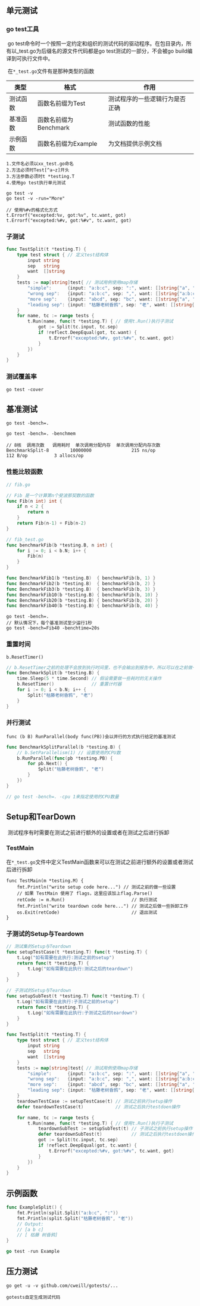 ## 单元测试

### go test工具

​	go test命令时一个按照一定约定和组织的测试代码的驱动程序。在包目录内，所有以_test.go为后缀名的源文件代码都是go test测试的一部分，不会被go build编译到可执行文件中。

​	在`*_test.go`文件有是那种类型的函数

| 类型     | 格式                  | 作用                           |
| -------- | --------------------- | ------------------------------ |
| 测试函数 | 函数名前缀为Test      | 测试程序的一些逻辑行为是否正确 |
| 基准函数 | 函数名前缀为Benchmark | 测试函数的性能                 |
| 示例函数 | 函数名前缀为Example   | 为文档提供示例文档             |

```
1.文件名必须以xx_test.go命名
2.方法必须时Test[^a~z]开头
3.方法参数必须时t *testing.T
4.使用go test执行单元测试

go test -v
go test -v -run="More"

// 使用%#v的格式化方式
t.Errorf("excepted:%v, got:%v", tc.want, got)
t.Errorf("excepted:%#v, got:%#v", tc.want, got)
```

### 子测试

```go
func TestSplit(t *testing.T) {
    type test struct { // 定义test结构体
        input string
        sep   string
        want  []string
    }
    tests := map[string]test{ // 测试用例使用map存储
        "simple":      {input: "a:b:c", sep: ":", want: []string{"a", "b", "c"}},
        "wrong sep":   {input: "a:b:c", sep: ",", want: []string{"a:b:c"}},
        "more sep":    {input: "abcd", sep: "bc", want: []string{"a", "d"}},
        "leading sep": {input: "枯藤老树昏鸦", sep: "老", want: []string{"枯藤", "树昏鸦"}},
    }
    for name, tc := range tests {
        t.Run(name, func(t *testing.T) { // 使用t.Run()执行子测试
            got := Split(tc.input, tc.sep)
            if !reflect.DeepEqual(got, tc.want) {
                t.Errorf("excepted:%#v, got:%#v", tc.want, got)
            }
        })
    }
}

```

### 测试覆盖率

```
go test -cover
```

## 基准测试

```
go test -bench=.

go test -bench=. -benchmem

// 8核  调用次数   调用耗时  单次调用分配内存  单次调用分配内存次数
BenchmarkSplit-8        10000000               215 ns/op             112 B/op          3 allocs/op
```

### 性能比较函数

```go
// fib.go

// Fib 是一个计算第n个斐波那契数的函数
func Fib(n int) int {
    if n < 2 {
        return n
    }
    return Fib(n-1) + Fib(n-2)
} 
```

```go
// fib_test.go
func benchmarkFib(b *testing.B, n int) {
    for i := 0; i < b.N; i++ {
        Fib(n)
    }
}

func BenchmarkFib1(b *testing.B)  { benchmarkFib(b, 1) }
func BenchmarkFib2(b *testing.B)  { benchmarkFib(b, 2) }
func BenchmarkFib3(b *testing.B)  { benchmarkFib(b, 3) }
func BenchmarkFib10(b *testing.B) { benchmarkFib(b, 10) }
func BenchmarkFib20(b *testing.B) { benchmarkFib(b, 20) }
func BenchmarkFib40(b *testing.B) { benchmarkFib(b, 40) } 
```

```
go test -bench=.
// 默认情况下，每个基准测试至少运行1秒
go test -bench=Fib40 -benchtime=20s
```

### 重置时间

```
b.ResetTimer()
```

```go
// b.ResetTimer之前的处理不会放到执行时间里，也不会输出到报告中，所以可以在之前做一些不计划作为测试报告的操作
func BenchmarkSplit(b *testing.B) {
    time.Sleep(5 * time.Second) // 假设需要做一些耗时的无关操作
    b.ResetTimer()              // 重置计时器
    for i := 0; i < b.N; i++ {
        Split("枯藤老树昏鸦", "老")
    }
} 

```

### 并行测试

```
func (b B) RunParallel(body func(PB))会以并行的方式执行给定的基准测试
```

```go
func BenchmarkSplitParallel(b *testing.B) {
    // b.SetParallelism(1) // 设置使用的CPU数
    b.RunParallel(func(pb *testing.PB) {
        for pb.Next() {
            Split("枯藤老树昏鸦", "老")
        }
    })
} 

// go test -bench=. -cpu 1来指定使用的CPU数量
```

## Setup和TearDown

​	测试程序有时需要在测试之前进行额外的设置或者在测试之后进行拆卸

### TestMain

​	在`*_test.go`文件中定义TestMain函数来可以在测试之前进行额外的设置或者测试后进行拆卸

```
func TestMain(m *testing.M) {
    fmt.Println("write setup code here...") // 测试之前的做一些设置
    // 如果 TestMain 使用了 flags，这里应该加上flag.Parse()
    retCode := m.Run()                         // 执行测试
    fmt.Println("write teardown code here...") // 测试之后做一些拆卸工作
    os.Exit(retCode)                           // 退出测试
}  
```

### 子测试的Setup与Teardown

```go
// 测试集的Setup与Teardown
func setupTestCase(t *testing.T) func(t *testing.T) {
    t.Log("如有需要在此执行:测试之前的setup")
    return func(t *testing.T) {
        t.Log("如有需要在此执行:测试之后的teardown")
    }
}

// 子测试的Setup与Teardown
func setupSubTest(t *testing.T) func(t *testing.T) {
    t.Log("如有需要在此执行:子测试之前的setup")
    return func(t *testing.T) {
        t.Log("如有需要在此执行:子测试之后的teardown")
    }
} 
```

```go
func TestSplit(t *testing.T) {
    type test struct { // 定义test结构体
        input string
        sep   string
        want  []string
    }
    tests := map[string]test{ // 测试用例使用map存储
        "simple":      {input: "a:b:c", sep: ":", want: []string{"a", "b", "c"}},
        "wrong sep":   {input: "a:b:c", sep: ",", want: []string{"a:b:c"}},
        "more sep":    {input: "abcd", sep: "bc", want: []string{"a", "d"}},
        "leading sep": {input: "枯藤老树昏鸦", sep: "老", want: []string{"", "枯藤", "树昏鸦"}},
    }
    teardownTestCase := setupTestCase(t) // 测试之前执行setup操作
    defer teardownTestCase(t)            // 测试之后执行testdoen操作

    for name, tc := range tests {
        t.Run(name, func(t *testing.T) { // 使用t.Run()执行子测试
            teardownSubTest := setupSubTest(t) // 子测试之前执行setup操作
            defer teardownSubTest(t)           // 测试之后执行testdoen操作
            got := Split(tc.input, tc.sep)
            if !reflect.DeepEqual(got, tc.want) {
                t.Errorf("excepted:%#v, got:%#v", tc.want, got)
            }
        })
    }
} 
```

## 示例函数

```go
func ExampleSplit() {
    fmt.Println(split.Split("a:b:c", ":"))
    fmt.Println(split.Split("枯藤老树昏鸦", "老"))
    // Output:
    // [a b c]
    // [ 枯藤 树昏鸦]
} 

go test -run Example
```

## 压力测试

```
go get -u -v github.com/cweill/gotests/... 

gotests自定生成测试代码
```

